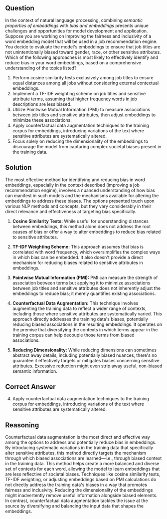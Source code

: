## Question
In the context of natural language processing, combining *semantic properties of embeddings* with *bias and embeddings* presents unique challenges and opportunities for model development and application. Suppose you are working on improving the fairness and inclusivity of a word embedding model that will be used in a job recommendation engine. You decide to evaluate the model's embeddings to ensure that job titles are not unintentionally biased toward gender, race, or other sensitive attributes. Which of the following approaches is most likely to effectively identify and reduce bias in your word embeddings, based on a comprehensive understanding of the topics listed?

1. Perform cosine similarity tests exclusively among job titles to ensure equal distances among all jobs without considering external contextual embeddings.
2. Implement a TF-IDF weighting scheme on job titles and sensitive attribute terms, assuming that higher frequency words in job descriptions are less biased.
3. Utilize Pointwise Mutual Information (PMI) to measure associations between job titles and sensitive attributes, then adjust embeddings to minimize these associations.
4. Apply counterfactual data augmentation techniques to the training corpus for embeddings, introducing variations of the text where sensitive attributes are systematically altered.
5. Focus solely on reducing the dimensionality of the embeddings to discourage the model from capturing complex societal biases present in the training data.

## Solution
The most effective method for identifying and reducing bias in word embeddings, especially in the context described (improving a job recommendation engine), involves a nuanced understanding of how bias can manifest in such models and the mechanisms available for altering the embeddings to address these biases. The options presented touch upon various NLP methods and concepts, but they vary considerably in their direct relevance and effectiveness at targeting bias specifically.

1. **Cosine Similarity Tests:** While useful for understanding distances between embeddings, this method alone does not address the root causes of bias or offer a way to alter embeddings to reduce bias related to sensitive attributes.

2. **TF-IDF Weighting Scheme:** This approach assumes that bias is correlated with word frequency, which oversimplifies the complex ways in which bias can be embedded. It also doesn't provide a direct mechanism for reducing biases related to sensitive attributes in embeddings.

3. **Pointwise Mutual Information (PMI):** PMI can measure the strength of association between terms but applying it to minimize associations between job titles and sensitive attributes does not inherently adjust the embeddings to reduce bias; it merely quantifies existing associations.

4. **Counterfactual Data Augmentation:** This technique involves augmenting the training data to reflect a wider range of contexts, including those where sensitive attributes are systematically varied. This approach directly addresses the training data's biases, potentially reducing biased associations in the resulting embeddings. It operates on the premise that diversifying the contexts in which terms appear in the training corpus can help decouple those terms from biased associations. 

5. **Reducing Dimensionality:** While reducing dimensions can sometimes abstract away details, including potentially biased nuances, there's no guarantee it effectively targets or mitigates biases concerning sensitive attributes. Excessive reduction might even strip away useful, non-biased semantic information.

## Correct Answer
4. Apply counterfactual data augmentation techniques to the training corpus for embeddings, introducing variations of the text where sensitive attributes are systematically altered.

## Reasoning
Counterfactual data augmentation is the most direct and effective way among the options to address and potentially reduce bias in embeddings. By introducing systematic variations in the training data that specifically alter sensitive attributes, this method directly targets the mechanism through which biased associations are learned—i.e., through biased context in the training data. This method helps create a more balanced and diverse set of contexts for each word, allowing the model to learn embeddings that are less reflective of societal biases. Techniques like cosine similarity tests, TF-IDF weighting, or adjusting embeddings based on PMI calculations do not directly address the training data's biases in a way that promotes fairness and inclusivity. Reducing the dimensionality of the embeddings might inadvertently remove useful information alongside biased elements. In contrast, counterfactual data augmentation tackles the issue at the source by diversifying and balancing the input data that shapes the embeddings.